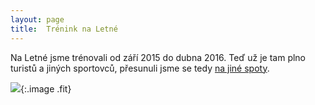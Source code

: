 ```yaml
---
layout: page
title:  Trénink na Letné
---
```


Na Letné jsme trénovali od září 2015 do dubna 2016. Teď už je tam plno turistů a jiných sportovců, přesunuli jsme se tedy [na jiné spoty](/treninky).

[![](http://www.rajce.net/f1040659741/700px)](http://www.rajce.net/f1040659741){:.image .fit}

<link rel="image_src" href="http://www.rajce.net/f1040659741/700px" />
